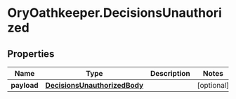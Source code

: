 # OryOathkeeper.DecisionsUnauthorized

## Properties

| Name        | Type                                                          | Description | Notes      |
| ----------- | ------------------------------------------------------------- | ----------- | ---------- |
| **payload** | [**DecisionsUnauthorizedBody**](DecisionsUnauthorizedBody.md) |             | [optional] |
